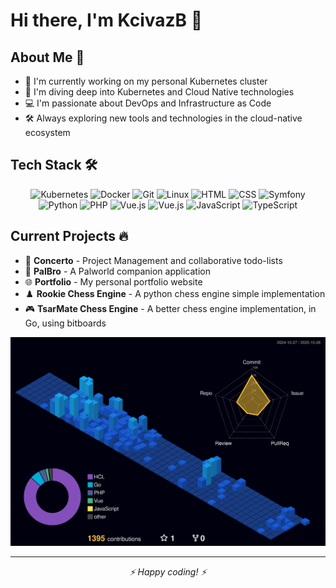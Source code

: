 # Hi there, I'm KcivazB 👋 

## About Me 🚀

- 🔭 I'm currently working on my personal Kubernetes cluster
- 🌱 I'm diving deep into Kubernetes and Cloud Native technologies
- 💻 I'm passionate about DevOps and Infrastructure as Code
- 🛠️ Always exploring new tools and technologies in the cloud-native ecosystem

## Tech Stack 🛠️

<div align="center">

![Kubernetes](https://img.shields.io/badge/-Kubernetes-326CE5?style=flat-square&logo=kubernetes&logoColor=white)
![Docker](https://img.shields.io/badge/-Docker-2496ED?style=flat-square&logo=docker&logoColor=white)
![Git](https://img.shields.io/badge/-Git-F05032?style=flat-square&logo=git&logoColor=white)
![Linux](https://img.shields.io/badge/-Linux-FCC624?style=flat-square&logo=linux&logoColor=black)
![HTML](https://img.shields.io/badge/-HTML-E34F26?style=flat-square&logo=html5&logoColor=white)
![CSS](https://img.shields.io/badge/-CSS-1572B6?style=flat-square&logo=css3&logoColor=white)
![Symfony](https://img.shields.io/badge/-Symfony-000000?style=flat-square&logo=symfony&logoColor=white)
![Python](https://img.shields.io/badge/-Python-3776AB?style=flat-square&logo=python&logoColor=white)
![PHP](https://img.shields.io/badge/-PHP-777BB4?style=flat-square&logo=php&logoColor=white)
![Vue.js](https://img.shields.io/badge/-Vue.js-4FC08D?style=flat-square&logo=vue.js&logoColor=white)
![Vue.js](https://img.shields.io/badge/-Nuxt.js-4FC08D?style=flat-square&logo=nuxt.js&logoColor=white)
![JavaScript](https://img.shields.io/badge/-JavaScript-F7DF1E?style=flat-square&logo=javascript&logoColor=black)
![TypeScript](https://img.shields.io/badge/-TypeScript-3178C6?style=flat-square&logo=typescript&logoColor=white)

</div>

## Current Projects 🔥

- 🎵 **Concerto** - Project Management and collaborative todo-lists
- 🤝 **PalBro** - A Palworld companion application
- 🌐 **Portfolio** - My personal portfolio website
- ♟️ **Rookie Chess Engine** - A python chess engine simple implementation 
- 🎮 **TsarMate Chess Engine** - A better chess engine implementation, in Go, using bitboards

![](./profile-3d-contrib/profile-night-view.svg)


---

<div align="center">
  <i>⚡ Happy coding! ⚡</i>
</div>
